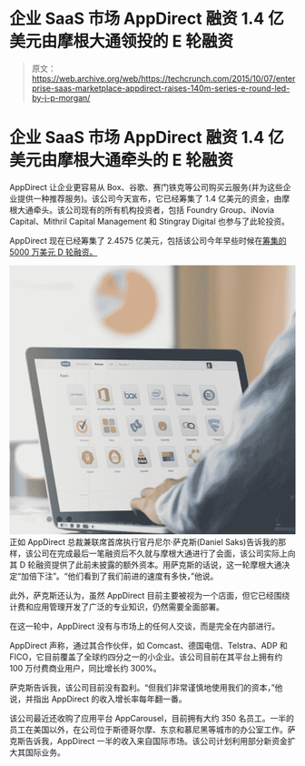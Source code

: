 # 企业 SaaS 市场 AppDirect 融资 1.4 亿美元由摩根大通领投的 E 轮融资 

> 原文：<https://web.archive.org/web/https://techcrunch.com/2015/10/07/enterprise-saas-marketplace-appdirect-raises-140m-series-e-round-led-by-j-p-morgan/>

# 企业 SaaS 市场 AppDirect 融资 1.4 亿美元由摩根大通牵头的 E 轮融资

AppDirect 让企业更容易从 Box、谷歌、赛门铁克等公司购买云服务(并为这些企业提供一种推荐服务)。该公司今天宣布，它已经筹集了 1.4 亿美元的资金，由摩根大通牵头。该公司现有的所有机构投资者，包括 Foundry Group、iNovia Capital、Mithril Capital Management 和 Stingray Digital 也参与了此轮投资。

AppDirect 现在已经筹集了 2.4575 亿美元，包括该公司今年早些时候在[筹集的 5000 万美元 D 轮融资。](https://web.archive.org/web/20221205235921/https://beta.techcrunch.com/2015/02/11/peter-thiels-mithril-leads-a-50m-round-for-appdirect-and-its-cloud-based-marketplace/)

![appdirect](img/d8ac773d5f27e8228ad672d81e82a9fc.png)正如 AppDirect 总裁兼联席首席执行官丹尼尔·萨克斯(Daniel Saks)告诉我的那样，该公司在完成最后一笔融资后不久就与摩根大通进行了会面，该公司实际上向其 D 轮融资提供了此前未披露的额外资本。用萨克斯的话说，这一轮摩根大通决定“加倍下注”。“他们看到了我们前进的速度有多快，”他说。

此外，萨克斯还认为，虽然 AppDirect 目前主要被视为一个店面，但它已经围绕计费和应用管理开发了广泛的专业知识，仍然需要全面部署。

在这一轮中，AppDirect 没有与市场上的任何人交谈，而是完全在内部进行。

AppDirect 声称，通过其合作伙伴，如 Comcast、德国电信、Telstra、ADP 和 FICO，它目前覆盖了全球约四分之一的小企业。该公司目前在其平台上拥有约 100 万付费商业用户，同比增长约 300%。

萨克斯告诉我，该公司目前没有盈利。“但我们非常谨慎地使用我们的资本，”他说，并指出 AppDirect 的收入增长率每年翻一番。

该公司最近还收购了应用平台 AppCarousel，目前拥有大约 350 名员工。一半的员工在美国以外，在公司位于斯德哥尔摩、东京和慕尼黑等城市的办公室工作。萨克斯告诉我，AppDirect 一半的收入来自国际市场。该公司计划利用部分新资金扩大其国际业务。